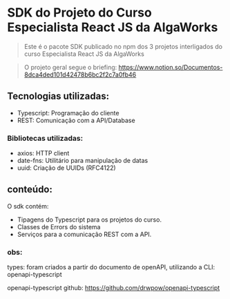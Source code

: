 # SDK do Projeto do Curso Especialista React JS da AlgaWorks

> Este é o pacote SDK publicado no npm dos 3 projetos interligados do curso Especialista React JS da AlgaWorks

> O projeto geral segue o briefing:
> https://www.notion.so/Documentos-8dca4ded101d42478b6bc2f2c7a0fb46

## Tecnologias utilizadas:

- Typescript: Programação do cliente
- REST: Comunicação com a API/Database

### Bibliotecas utilizadas:

- axios: HTTP client
- date-fns: Utilitário para manipulação de datas
- uuid: Criação de UUIDs (RFC4122)

## conteúdo:

O sdk contém:

- Tipagens do Typescript para os projetos do curso.
- Classes de Errors do sistema
- Serviços para a comunicação REST com a API.

### obs:

types: foram criados a partir do documento de openAPI, utilizando a CLI: openapi-typescript

openapi-typescript github: https://github.com/drwpow/openapi-typescript

